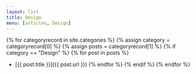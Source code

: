 ```yaml
---
layout: list
title: Design
menu: [articles, Design]
---
```


{% for categoryrecord in site.categories %}
  {% assign category = categoryrecord[0] %}
  {% assign posts = categoryrecord[1] %}
  {% if category == "Design" %}
    {% for post in posts %}
- [{{ post.title }}]({{ post.url }})
    {% endfor %}
  {% endif %}
{% endfor %}
